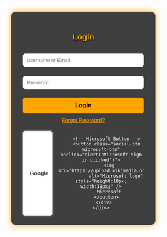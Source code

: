 <!DOCTYPE html>
<html lang="en">
<head>
<meta charset="UTF-8" />
<meta name="viewport" content="width=device-width, initial-scale=1" />
<title>Space Theme Login Page</title>
<style>
  body, html {
    height: 100%;
    margin: 0;
    font-family: Arial, sans-serif;
  }
  .space-bg {
    background-image: url('https://images.unsplash.com/photo-1446776811953-b23d57bd21aa?auto=format&fit=crop&w=1350&q=80');
    background-size: cover;
    background-position: center;
    height: 100vh;
    color: white;
    display: flex;
    justify-content: center;
    align-items: center;
  }
  .login-box {
    background: rgba(0, 0, 0, 0.75);
    padding: 25px 30px;
    border-radius: 12px;
    width: 320px;
    box-shadow: 0 0 15px orange;
    text-align: center;
  }
  .login-box h2 {
    margin-bottom: 20px;
    color: orange;
    font-weight: bold;
    text-shadow: 1px 1px 4px black;
  }
  input[type=text], input[type=password] {
    width: 100%;
    padding: 10px;
    margin: 12px 0;
    border-radius: 6px;
    border: none;
  }
  input[type=submit] {
    width: 100%;
    padding: 12px;
    background-color: orange;
    color: black;
    font-weight: bold;
    border: none;
    border-radius: 6px;
    cursor: pointer;
    font-size: 16px;
    margin-top: 10px;
  }
  .forgot-password {
    display: block;
    margin: 10px 0 20px;
    color: orange;
    text-decoration: underline;
    cursor: pointer;
  }
  .social-login {
    display: flex;
    justify-content: space-between;
    gap: 15px;
  }
  .social-btn {
    flex: 1;
    padding: 10px;
    border-radius: 6px;
    font-weight: bold;
    cursor: pointer;
    color: white;
    border: none;
    font-size: 14px;
    display: flex;
    align-items: center;
    justify-content: center;
    gap: 8px;
  }
  .google-btn {
    background-color: white;
    color: #444;
    box-shadow: 0 0 5px #aaa;
    border: 1px solid #ddd;
  }
  .microsoft-btn {
    background: #2F2F2F;
    box-shadow: 0 0 8px #555;
  }
  .social-btn svg {
    height: 18px;
    width: 18px;
  }
</style>
</head>
<body>
  <div class="space-bg">
    <div class="login-box">
      <h2>Login</h2>
      <form>
        <input type="text" placeholder="Username or Email" required />
        <input type="password" placeholder="Password" required />
        <input type="submit" value="Login" />
        <a class="forgot-password" href="#">Forgot Password?</a>
      </form>
      <div class="social-login">
        <!-- Google Button with correct G logo -->
        <button class="social-btn google-btn" onclick="alert('Google sign in clicked')">
          <svg xmlns="http://www.w3.org/2000/svg" viewBox="0 0 48 48" width="18" height="18">
            <path fill="#4285F4" d="M47.5 24.5c0-1.6-.1-3.1-.4-4.5H24v8.6h13.2c-.6 3-2.3 5.6-4.9 7.3v6h7.9c4.6-4.3 7.3-10.6 7.3-17.4z"/>
            <path fill="#34A853" d="M24 48c6.5 0 12-2.1 16-5.7l-7.9-6c-2.2 1.5-5.1 2.3-8.1 2.3-6.2 0-11.4-4.2-13.3-9.9h-8v6.2C7.7 42.9 15.2 48 24 48z"/>
            <path fill="#FBBC05" d="M10.7 28.7c-.5-1.5-.7-3.1-.7-4.7s.2-3.2.7-4.7v-6.2h-8C1.6 16.4 1 20.1 1 24s.6 7.6 1.7 10.9l8-6.2z"/>
            <path fill="#EA4335" d="M24 9.5c3.6 0 6.9 1.2 9.5 3.5l7.1-7.1C36 1.9 30.5 0 24 0 15.2 0 7.7 5.1 3.7 12.9l8 6.2c1.9-5.7 7.1-9.9 12.3-9.9z"/>
          </svg>
          Google
        </button>

        <!-- Microsoft Button -->
        <button class="social-btn microsoft-btn" onclick="alert('Microsoft sign in clicked')">
          <img src="https://upload.wikimedia.org/wikipedia/commons/4/44/Microsoft_logo.svg" 
               alt="Microsoft logo" style="height:18px; width:18px;" />
          Microsoft
        </button>
      </div>
    </div>
  </div>
</body>
</html>

